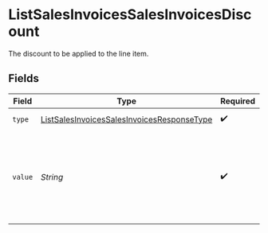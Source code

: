 # ListSalesInvoicesSalesInvoicesDiscount

The discount to be applied to the line item.


## Fields

| Field                                                                                                               | Type                                                                                                                | Required                                                                                                            | Description                                                                                                         | Example                                                                                                             |
| ------------------------------------------------------------------------------------------------------------------- | ------------------------------------------------------------------------------------------------------------------- | ------------------------------------------------------------------------------------------------------------------- | ------------------------------------------------------------------------------------------------------------------- | ------------------------------------------------------------------------------------------------------------------- |
| `type`                                                                                                              | [ListSalesInvoicesSalesInvoicesResponseType](../../models/operations/ListSalesInvoicesSalesInvoicesResponseType.md) | :heavy_check_mark:                                                                                                  | The type of discount.                                                                                               | amount                                                                                                              |
| `value`                                                                                                             | *String*                                                                                                            | :heavy_check_mark:                                                                                                  | A string containing an exact monetary amount in the given currency, or the percentage.                              | 10.00                                                                                                               |